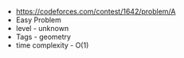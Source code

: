 * https://codeforces.com/contest/1642/problem/A
* Easy Problem
* level - unknown
* Tags - geometry
* time complexity - O(1)
